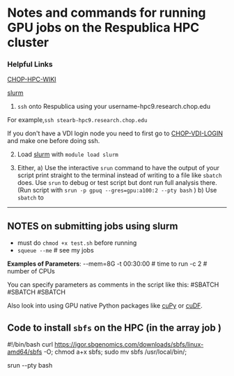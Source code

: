 # Notes and commands for running GPU jobs on the Respublica HPC cluster

### Helpful Links
[CHOP-HPC-WIKI](https://wiki.chop.edu/display/RISUD/Respublica)

[slurm](https://slurm.schedmd.com)

 
1) `ssh` onto Respublica using your username-hpc9.research.chop.edu

For example,`ssh stearb-hpc9.research.chop.edu` 

If you don't have a VDI login node you need to first go to
[CHOP-VDI-LOGIN](https://wiki.chop.edu/pages/viewpage.action?pageId=261754446) and make one before doing ssh.


2) Load [slurm](https://slurm.schedmd.com) with `module load slurm`

3)  Either,
   a) Use the interactive `srun` command to have the output of your script print straight to the terminal
      instead of writing to a file like `sbatch` does. Use `srun` to debug or test script but dont run full analysis there.
      (Run script with `srun -p gpuq --gres=gpu:a100:2 --pty bash` )
    b) Use `sbatch` to 


-------------------------------

NOTES on submitting jobs using slurm
- 
- must do `chmod +x test.sh` before running
- `squeue --me`       # see my jobs

  
**Examples of Parameters**:
--mem=8G
-t  00:30:00 # time to run
-c 2 # number of CPUs

You can specify parameters as comments in the script like this:
#SBATCH
#SBATCH
#SBATCH


Also look into using GPU native Python packages like [cuPy](https://cupy.dev) or [cuDF](https://docs.rapids.ai/api/cudf/stable/).





## Code to install `sbfs` on the HPC (in the array job )
#!/bin/bash
curl https://igor.sbgenomics.com/downloads/sbfs/linux-amd64/sbfs -O;
chmod a+x sbfs;
sudo mv sbfs /usr/local/bin/;



srun --pty bash
